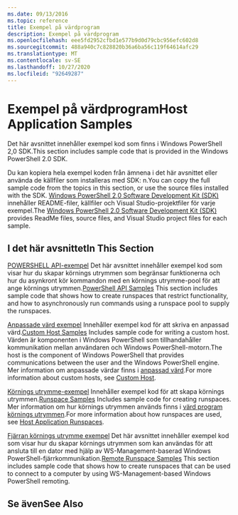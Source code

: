 ```yaml
---
ms.date: 09/13/2016
ms.topic: reference
title: Exempel på värdprogram
description: Exempel på värdprogram
ms.openlocfilehash: eee5fd2952cfbd1e577b9d0d79cbc956efc602d8
ms.sourcegitcommit: 488a940c7c828820b36a6ba56c119f64614afc29
ms.translationtype: MT
ms.contentlocale: sv-SE
ms.lasthandoff: 10/27/2020
ms.locfileid: "92649287"
---
```

# <a name="host-application-samples"></a><span data-ttu-id="1dbab-103">Exempel på värdprogram</span><span class="sxs-lookup"><span data-stu-id="1dbab-103">Host Application Samples</span></span>

<span data-ttu-id="1dbab-104">Det här avsnittet innehåller exempel kod som finns i Windows PowerShell 2,0 SDK.</span><span class="sxs-lookup"><span data-stu-id="1dbab-104">This section includes sample code that is provided in the Windows PowerShell 2.0 SDK.</span></span>

 <span data-ttu-id="1dbab-105">Du kan kopiera hela exempel koden från ämnena i det här avsnittet eller använda de källfiler som installeras med SDK: n.</span><span class="sxs-lookup"><span data-stu-id="1dbab-105">You can copy the full sample code from the topics in this section, or use the source files installed with the SDK.</span></span> <span data-ttu-id="1dbab-106">[Windows PowerShell 2,0 Software Development Kit (SDK)](https://www.microsoft.com/download/details.aspx?id=2560) innehåller README-filer, källfiler och Visual Studio-projektfiler för varje exempel.</span><span class="sxs-lookup"><span data-stu-id="1dbab-106">The [Windows PowerShell 2.0 Software Development Kit (SDK)](https://www.microsoft.com/download/details.aspx?id=2560) provides ReadMe files, source files, and Visual Studio project files for each sample.</span></span>

## <a name="in-this-section"></a><span data-ttu-id="1dbab-107">I det här avsnittet</span><span class="sxs-lookup"><span data-stu-id="1dbab-107">In This Section</span></span>

 <span data-ttu-id="1dbab-108">[POWERSHELL API-exempel](./windows-powershell-api-samples.md) Det här avsnittet innehåller exempel kod som visar hur du skapar körnings utrymmen som begränsar funktionerna och hur du asynkront kör kommandon med en körnings utrymme-pool för att ange körnings utrymmen.</span><span class="sxs-lookup"><span data-stu-id="1dbab-108">[PowerShell API Samples](./windows-powershell-api-samples.md) This section includes sample code that shows how to create runspaces that restrict functionality, and how to asynchronously run commands using a runspace pool to supply the runspaces.</span></span>

 <span data-ttu-id="1dbab-109">[Anpassade värd exempel](./custom-host-samples.md) Innehåller exempel kod för att skriva en anpassad värd.</span><span class="sxs-lookup"><span data-stu-id="1dbab-109">[Custom Host Samples](./custom-host-samples.md) Includes sample code for writing a custom host.</span></span> <span data-ttu-id="1dbab-110">Värden är komponenten i Windows PowerShell som tillhandahåller kommunikation mellan användaren och Windows PowerShell-motorn.</span><span class="sxs-lookup"><span data-stu-id="1dbab-110">The host is the component of Windows PowerShell that provides communications between the user and the Windows PowerShell engine.</span></span> <span data-ttu-id="1dbab-111">Mer information om anpassade värdar finns i [anpassad värd](./writing-a-windows-powershell-host-application.md).</span><span class="sxs-lookup"><span data-stu-id="1dbab-111">For more information about custom hosts, see [Custom Host](./writing-a-windows-powershell-host-application.md).</span></span>

 <span data-ttu-id="1dbab-112">[Körnings utrymme-exempel](./runspace-samples.md) Innehåller exempel kod för att skapa körnings utrymmen.</span><span class="sxs-lookup"><span data-stu-id="1dbab-112">[Runspace Samples](./runspace-samples.md) Includes sample code for creating runspaces.</span></span> <span data-ttu-id="1dbab-113">Mer information om hur körnings utrymmen används finns i [värd program körnings utrymmen](creating-runspaces.md).</span><span class="sxs-lookup"><span data-stu-id="1dbab-113">For more information about how runspaces are used, see [Host Application Runspaces](creating-runspaces.md).</span></span>

 <span data-ttu-id="1dbab-114">[Fjärran körnings utrymme exempel](./remote-runspace-samples.md) Det här avsnittet innehåller exempel kod som visar hur du skapar körnings utrymmen som kan användas för att ansluta till en dator med hjälp av WS-Management-baserad Windows PowerShell-fjärrkommunikation.</span><span class="sxs-lookup"><span data-stu-id="1dbab-114">[Remote Runspace Samples](./remote-runspace-samples.md) This section includes sample code that shows how to create runspaces that can be used to connect to a computer by using WS-Management-based Windows PowerShell remoting.</span></span>

## <a name="see-also"></a><span data-ttu-id="1dbab-115">Se även</span><span class="sxs-lookup"><span data-stu-id="1dbab-115">See Also</span></span>
